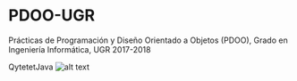 # PDOO-UGR
Prácticas de Programación y Diseño Orientado a Objetos (PDOO), Grado en Ingeniería Informática, UGR 2017-2018

QytetetJava
![alt text](https://github.com/chankyn/PDOO-UGR/blob/master/QytetetJava/src/GUIQytetet/images/EjemploQytetetJava.gif "Ejemplo QytetetJava")
